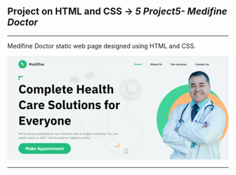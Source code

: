 ## Project on HTML and CSS -> <em>5 Project5- Medifine Doctor </em>

<hr/>

Medifine Doctor static web page designed using HTML and CSS.

<img src="output.png" alt="Description of the image">


<hr/>